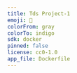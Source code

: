 ```yaml
---
title: Tds Project-1
emoji: 🐨
colorFrom: gray
colorTo: indigo
sdk: docker
pinned: false
license: cc0-1.0
app_file: Dockerfile
---
```


